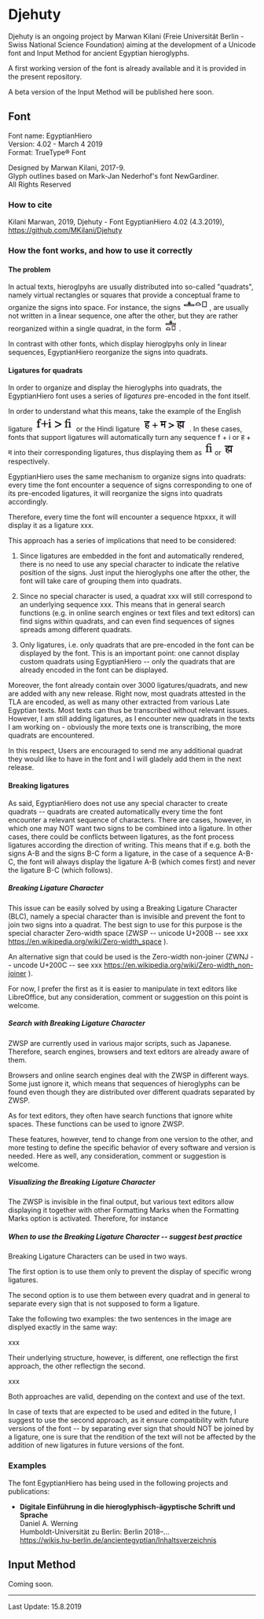 # Djehuty

Djehuty is an ongoing project by Marwan Kilani (Freie Universität Berlin - Swiss National Science Foundation) aiming at the development of a Unicode font and Input Method for ancient Egyptian hieroglyphs.

A first working version of the font is already available and it is provided in the present repository.

A beta version of the Input Method will be published here soon.

## Font

   Font name: EgyptianHiero  
   Version: 4.02 - March 4 2019  
   Format: TrueType® Font

   Designed by Marwan Kilani, 2017-9.  
   Glyph outlines based on Mark-Jan Nederhof's font NewGardiner.  
   All Rights Reserved

### How to cite

Kilani Marwan, 2019, Djehuty - Font EgyptianHiero 4.02 (4.3.2019), https://github.com/MKilani/Djehuty

### How the font works, and how to use it correctly

#### The problem

In actual texts, hieroglpyhs are usually distributed into so-called "quadrats", namely virtual rectangles or squares that provide a conceptual frame to organize the signs into space. For instance, the signs ![](imagesReadme/htp2.jpg) , are usually not written in a linear sequence, one after the other, but they are rather reorganized within a single quadrat, in the form ![](imagesReadme/htp1.jpg) .

In contrast with other fonts, which display hieroglpyhs only in linear sequences, EgyptianHiero reorganize the signs into quadrats.

#### Ligatures for quadrats

In order to organize and display the hieroglyphs into quadrats, the EgyptianHiero font uses a series of *ligatures* pre-encoded in the font itself.

In order to understand what this means, take the example of the English ligature ![](imagesReadme/fi-fi.jpg) or the Hindi ligature ![](imagesReadme/ma-ha.jpg) . In these cases, fonts that support ligatures will automatically turn any sequence f + i or  ह + म into their corresponding ligatures, thus displaying them as ![](imagesReadme/fi_lig.jpg) or ![](imagesReadme/ma-ha_lig.jpg) respectively.

EgyptianHiero uses the same mechanism to organize signs into quadrats: every time the font encounter a sequence of signs corresponding to one of its pre-encoded ligatures, it will reorganize the signs into quadrats accordingly.

Therefore, every time the font will encounter a sequence htpxxx, it will display it as a ligature xxx.

This approach has a series of implications that need to be considered:

1. Since ligatures are embedded in the font and automatically rendered, there is no need to use any special character to indicate the relative position of the signs. Just input the hieroglyphs one after the other, the font will take care of grouping them into quadrats.

2. Since no special character is used, a quadrat xxx will still correspond to an underlying sequence xxx. This means that in general search functions (e.g. in online search engines or text files and text editors) can find signs within quadrats, and can even find sequences of signes spreads among different quadrats.

3. Only ligatures, i.e. only quadrats that are pre-encoded in the font can be displayed by the font. This is an important point: one cannot display custom quadrats using EgyptianHiero -- only the quadrats that are already encoded in the font can be displayed. 

Moreover, the font already contain over 3000 ligatures/quadrats, and new are added with any new release. Right now, most quadrats attested in the TLA are encoded, as well as many other extracted from various Late Egyptian texts. Most texts can thus be transcribed without relevant issues. However, I am still adding ligatures, as I encounter new quadrats in the texts I am working on - obviously the more texts one is transcribing, the more quadrats are encountered.

In this respect, Users are encouraged to send me any additional quadrat they would like to have in the font and I will gladely add them in the next release.

#### Breaking ligatures

As said, EgyptianHiero does not use any special character to create quadrats -- quadrats are created automatically every time the font encounter a relevant sequence of characters. There are cases, however, in which one may NOT want two signs to be combined into a ligature. In other cases, there could be conflicts between ligatures, as the font process ligatures according the direction of writing. This means that if e.g. both the signs A-B and the signs B-C form a ligature, in the case of a sequence A-B-C, the font will always display the ligature A-B (which comes first) and never the ligature B-C (which follows).

##### Breaking Ligature Character

This issue can be easily solved by using a Breaking Ligature Character (BLC), namely a special character than is invisible and prevent the font to join two signs into a quadrat. The best sign to use for this purpose is the special character Zero-width space (ZWSP -- unicode U+200B -- see xxx https://en.wikipedia.org/wiki/Zero-width_space ).

An alternative sign that could be used is the Zero-width non-joiner (ZWNJ -- uncode U+200C -- see xxx https://en.wikipedia.org/wiki/Zero-width_non-joiner ).

For now, I prefer the first as it is easier to manipulate in text editors like LibreOffice, but any consideration, comment or suggestion on this point is welcome.


##### Search with Breaking Ligature Character

ZWSP are currently used in various major scripts, such as Japanese. Therefore, search engines, browsers and text editors are already aware of them.

Browsers and online search engines deal with the ZWSP in different ways. Some just ignore it, which means that sequences of hieroglyphs can be found even though they are distributed over different quadrats separated by ZWSP.

As for text editors, they often have search functions that ignore white spaces. These functions can be used to ignore ZWSP.

These features, however, tend to change from one version to the other, and more testing to define the specific behavior of every software and version is needed. Here as well, any consideration, comment or suggestion is welcome.

##### Visualizing the Breaking Ligature Character

The ZWSP is invisible in the final output, but various text editors allow displaying it together with other Formatting Marks when the Formatting Marks option is activated. 
Therefore, for instance


##### When to use the Breaking Ligature Character -- suggest best practice

Breaking Ligature Characters can be used in two ways.

The first option is to use them only to prevent the display of specific wrong ligatures.

The second option is to use them between every quadrat and in general to separate every sign that is not supposed to form a ligature.

Take the following two examples: the two sentences in the image are displyed exactly in the same way:

xxx

Their underlying structure, however, is different, one reflectign the first approach, the other reflectign the second.

xxx

Both approaches are valid, depending on the context and use of the text.

In case of texts that are expected to be used and edited in the future, I suggest to use the second approach, as it ensure compatibility with future versions of the font -- by separating ever sign that should NOT be joined by a ligature, one is sure that the rendition of the text will not be affected by the addition of new ligatures in future versions of the font.






### Examples

The font EgyptianHiero has being used in the following projects and publications:

* **Digitale Einführung in die hieroglyphisch-ägyptische Schrift und Sprache**  
   Daniel A. Werning  
   Humboldt-Universität zu Berlin: Berlin 2018–...  
   https://wikis.hu-berlin.de/ancientegyptian/Inhaltsverzeichnis

## Input Method

Coming soon.

---

Last Update: 15.8.2019
